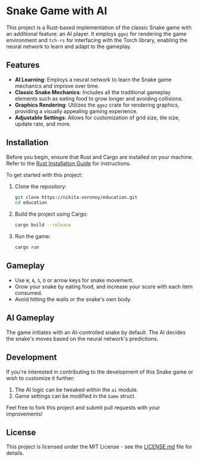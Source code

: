 # Snake Game with AI

This project is a Rust-based implementation of the classic Snake game with an additional feature: an AI player. It employs `ggez` for rendering the game environment and `tch-rs` for interfacing with the Torch library, enabling the neural network to learn and adapt to the gameplay.

## Features

- **AI Learning**: Employs a neural network to learn the Snake game mechanics and improve over time.
- **Classic Snake Mechanics**: Includes all the traditional gameplay elements such as eating food to grow longer and avoiding collisions.
- **Graphics Rendering**: Utilizes the `ggez` crate for rendering graphics, providing a visually appealing gaming experience.
- **Adjustable Settings**: Allows for customization of grid size, tile size, update rate, and more.

## Installation

Before you begin, ensure that Rust and Cargo are installed on your machine. Refer to the [Rust Installation Guide](https://www.rust-lang.org/tools/install) for instructions.

To get started with this project:

1. Clone the repository:
   ```bash
   git clone https://nikita-voronoy/education.git
   cd education
   ```

2. Build the project using Cargo:
   ```bash
   cargo build --release
   ```

3. Run the game:
   ```bash
   cargo run
   ```

## Gameplay

- Use `W`, `A`, `S`, `D` or arrow keys for snake movement.
- Grow your snake by eating food, and increase your score with each item consumed.
- Avoid hitting the walls or the snake's own body.

## AI Gameplay

The game initiates with an AI-controlled snake by default. The AI decides the snake's moves based on the neural network's predictions.

## Development

If you're interested in contributing to the development of this Snake game or wish to customize it further:

1. The AI logic can be tweaked within the `ai` module.
2. Game settings can be modified in the `Game` struct.

Feel free to fork this project and submit pull requests with your improvements!

## License

This project is licensed under the MIT License - see the [LICENSE.md](LICENSE) file for details.
